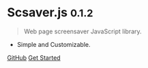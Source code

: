 <!-- ![logo](_media/icon.svg) -->

# Scsaver.js <small>0.1.2</small>

> Web page screensaver JavaScript library.

- Simple and Customizable.

<!-- <div class="demo">
  <div class="demo-control">
    <p><label><input type="checkbox">Enabled</label></p>
    <p>
      <button @click="count -= 1">-</button>
      <span> 3 </span>
      <button @click="count += 1">+</button>
    </p>
  </div>
</div>

<div id="scsaver">
</div> -->

[GitHub](https://github.com/hamalt/scsaver/)
[Get Started](#getting-started)
